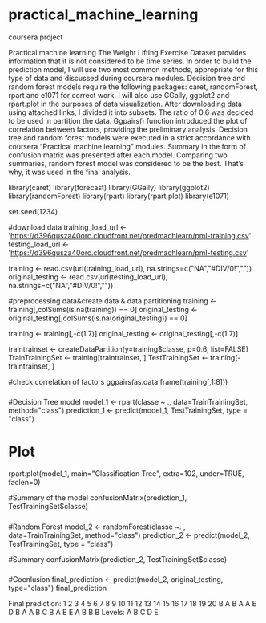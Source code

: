 # practical_machine_learning
coursera project

Practical machine learning 
The Weight Lifting Exercise Dataset provides information that it is not considered to be time series. In order to build the prediction model, I will use two most common methods, appropriate for this type of data and discussed during coursera modules. Decision tree and random forest models require the following packages: caret, randomForest, rpart and e1071 for correct work. I will also use GGally, ggplot2 and rpart.plot in the purposes of data visualization. 
After downloading data using attached links, I divided it into subsets. The ratio of 0.6 was decided to be used in partition the data. 
Ggpairs() function introduced the plot of correlation between factors, providing the preliminary analysis. 
Decision tree and random forest models were executed in a strict accordance with coursera “Practical machine learning” modules. Summary in the form of confusion matrix was presented after each model. 
Comparing two summaries, random forest model was considered to be the best. That’s why, it was used in the final analysis. 


library(caret)
library(forecast)
library(GGally)
library(ggplot2) 
library(randomForest)
library(rpart)
library(rpart.plot)
library(e1071)

set.seed(1234)

#download data
training_load_url <- 'https://d396qusza40orc.cloudfront.net/predmachlearn/pml-training.csv'
testing_load_url <- 'https://d396qusza40orc.cloudfront.net/predmachlearn/pml-testing.csv'

training <- read.csv(url(training_load_url), na.strings=c("NA","#DIV/0!",""))
original_testing <- read.csv(url(testing_load_url), na.strings=c("NA","#DIV/0!",""))

#preprocessing data&create data & data partitioning
training <- training[,colSums(is.na(training)) == 0]
original_testing <- original_testing[,colSums(is.na(original_testing)) == 0]

training <- training[,-c(1:7)]
original_testing <- original_testing[,-c(1:7)]

traintrainset <- createDataPartition(y=training$classe, p=0.6, list=FALSE)
TrainTrainingSet <- training[traintrainset, ] 
TestTrainingSet <- training[-traintrainset, ]

#check correlation of factors 
ggpairs(as.data.frame(training[,1:8]))

#####
#Decision Tree model
model_1 <- rpart(classe ~ ., data=TrainTrainingSet, method="class")
prediction_1 <- predict(model_1, TestTrainingSet, type = "class")

# Plot
rpart.plot(model_1, main="Classification Tree", extra=102, under=TRUE, faclen=0)

#Summary of the model
confusionMatrix(prediction_1, TestTrainingSet$classe)

#####
#Random Forest
model_2 <- randomForest(classe ~. , data=TrainTrainingSet, method="class")
prediction_2 <- predict(model_2, TestTrainingSet, type = "class")


#Summary
confusionMatrix(prediction_2, TestTrainingSet$classe)

#####
#Cocnlusion 
final_prediction <- predict(model_2, original_testing, type="class")
final_prediction

Final prediction:
1  2  3  4  5  6  7  8  9 10 11 12 13 14 15 16 17 18 19 20 
B  A  B  A  A  E  D  B  A  A  B  C  B  A  E  E  A  B  B  B 
Levels: A B C D E
